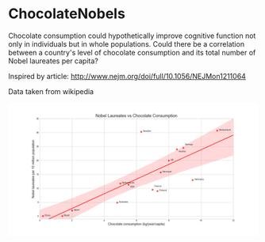 # ChocolateNobels

Chocolate consumption could hypothetically improve cognitive function not only in individuals but in whole populations. 
Could there be a correlation between a country's level of chocolate consumption and its total number of Nobel laureates per capita?

Inspired by article: http://www.nejm.org/doi/full/10.1056/NEJMon1211064

Data taken from wikipedia

![Image](./ChocNobels.png)
